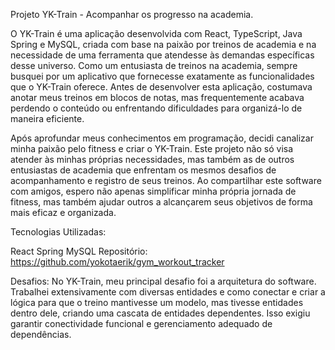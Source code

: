 Projeto YK-Train - Acompanhar os progresso na academia.

O YK-Train é uma aplicação desenvolvida com React, TypeScript, Java Spring e MySQL, criada com base na paixão por treinos de academia e na necessidade de uma ferramenta que atendesse às demandas específicas desse universo. Como um entusiasta de treinos na academia, sempre busquei por um aplicativo que fornecesse exatamente as funcionalidades que o YK-Train oferece. Antes de desenvolver esta aplicação, costumava anotar meus treinos em blocos de notas, mas frequentemente acabava perdendo o conteúdo ou enfrentando dificuldades para organizá-lo de maneira eficiente.

Após aprofundar meus conhecimentos em programação, decidi canalizar minha paixão pelo fitness e criar o YK-Train. Este projeto não só visa atender às minhas próprias necessidades, mas também as de outros entusiastas de academia que enfrentam os mesmos desafios de acompanhamento e registro de seus treinos. Ao compartilhar este software com amigos, espero não apenas simplificar minha própria jornada de fitness, mas também ajudar outros a alcançarem seus objetivos de forma mais eficaz e organizada.

Tecnologias Utilizadas:

React
Spring
MySQL
Repositório:
https://github.com/yokotaerik/gym_workout_tracker

Desafios:
No YK-Train, meu principal desafio foi a arquitetura do software. Trabalhei extensivamente com diversas entidades e como conectar e criar a lógica para que o treino mantivesse um modelo, mas tivesse entidades dentro dele, criando uma cascata de entidades dependentes. Isso exigiu garantir conectividade funcional e gerenciamento adequado de dependências.

